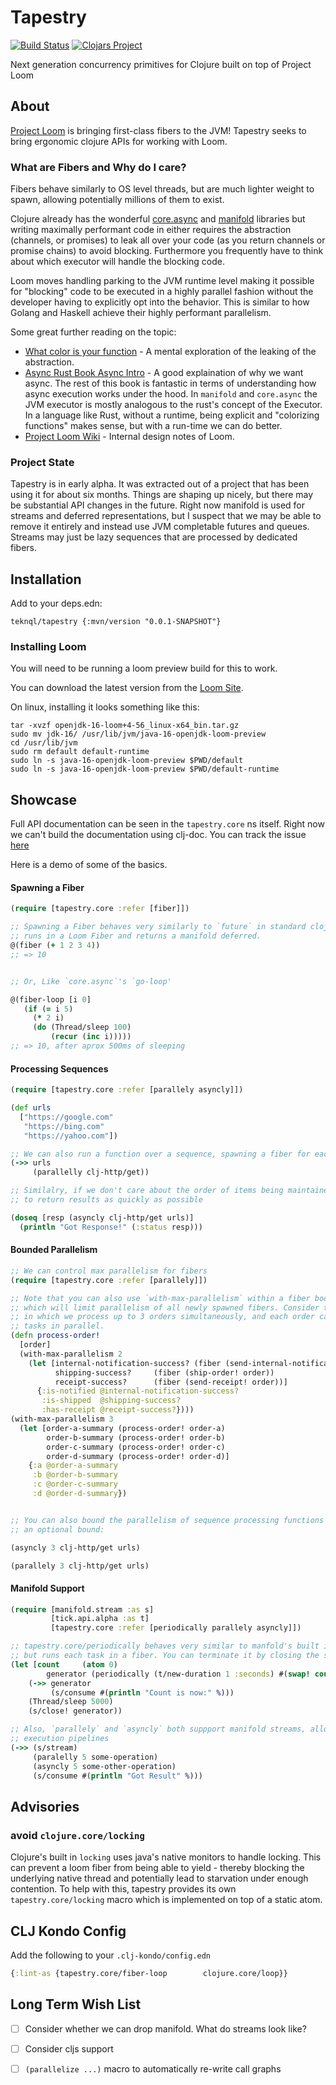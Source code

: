 # Tapestry

[![Build Status](https://img.shields.io/github/workflow/status/teknql/tapestry/CI.svg)](https://github.com/teknql/tapestry/actions)
[![Clojars Project](https://img.shields.io/clojars/v/teknql/tapestry.svg)](https://clojars.org/teknql/tapestry)

Next generation concurrency primitives for Clojure built on top of Project Loom


## About

[Project Loom](https://wiki.openjdk.java.net/display/loom/Main) is bringing first-class fibers
to the JVM! Tapestry seeks to bring ergonomic clojure APIs for working with Loom.

### What are Fibers and Why do I care?

Fibers behave similarly to OS level threads, but are much lighter weight to spawn, allowing
potentially millions of them to exist.

Clojure already has the wonderful [core.async](https://github.com/clojure/core.async)
and [manifold](https://github.com/aleph-io/manifold) libraries but writing maximally performant code
in either requires the abstraction (channels, or promises) to leak all over your code
(as you return channels or promise chains) to avoid blocking. Furthermore you frequently have to
think about which executor will handle the blocking code.

Loom moves handling parking to the JVM runtime level making it possible for "blocking" code to be
executed in a highly parallel fashion without the developer having to explicitly opt into the
behavior. This is similar to how Golang and Haskell achieve their highly performant parallelism.

Some great further reading on the topic:

  - [What color is your function](https://journal.stuffwithstuff.com/2015/02/01/what-color-is-your-function/) - A mental exploration of
  the leaking of the abstraction.
  - [Async Rust Book Async Intro](https://rust-lang.github.io/async-book/01_getting_started/02_why_async.html) - A
  good explaination of why we want async. The rest of this book is fantastic in terms of
  understanding how async execution works under the hood. In `manifold` and `core.async`
  the JVM executor is mostly analogous to the rust's concept of the Executor. In a language like
  Rust, without a runtime, being explicit and "colorizing functions" makes sense, but with a
  run-time we can do better.
  - [Project Loom Wiki](https://wiki.openjdk.java.net/display/loom/Main#Main-Continuations) - Internal design notes of Loom.

### Project State

Tapestry is in early alpha. It was extracted out of a project that has been using it for about six
months. Things are shaping up nicely, but there may be substantial API changes in the future.
Right now manifold is used for streams and deferred representations, but I suspect that we may be
able to remove it entirely and instead use JVM completable futures and queues. Streams may just be
lazy sequences that are processed by dedicated fibers.


## Installation

Add to your deps.edn:

```
teknql/tapestry {:mvn/version "0.0.1-SNAPSHOT"}
```


### Installing Loom

You will need to be running a loom preview build for this to work.

You can download the latest version from the [Loom Site](https://jdk.java.net/loom/).

On linux, installing it looks something like this:

```
tar -xvzf openjdk-16-loom+4-56_linux-x64_bin.tar.gz
sudo mv jdk-16/ /usr/lib/jvm/java-16-openjdk-loom-preview
cd /usr/lib/jvm
sudo rm default default-runtime
sudo ln -s java-16-openjdk-loom-preview $PWD/default
sudo ln -s java-16-openjdk-loom-preview $PWD/default-runtime
```

## Showcase

Full API documentation can be seen in the `tapestry.core` ns itself. Right now we can't build
the documentation using clj-doc. You can track the issue [here](https://github.com/cljdoc/cljdoc/issues/275)

Here is a demo of some of the basics.

#### Spawning a Fiber

```clojure
(require [tapestry.core :refer [fiber]])

;; Spawning a Fiber behaves very similarly to `future` in standard clojure, but
;; runs in a Loom Fiber and returns a manifold deferred.
@(fiber (+ 1 2 3 4))
;; => 10


;; Or, Like `core.async`'s `go-loop'

@(fiber-loop [i 0]
   (if (= i 5)
     (* 2 i)
     (do (Thread/sleep 100)
         (recur (inc i)))))
;; => 10, after aprox 500ms of sleeping
```

#### Processing Sequences
```clojure
(require [tapestry.core :refer [parallely asyncly]])

(def urls
  ["https://google.com"
   "https://bing.com"
   "https://yahoo.com"])

;; We can also run a function over a sequence, spawning a fiber for each item.
(->> urls
     (parallelly clj-http/get))

;; Similalry, if we don't care about the order of items being maintained, and instead just want
;; to return results as quickly as possible

(doseq [resp (asyncly clj-http/get urls)]
  (println "Got Response!" (:status resp)))
```

#### Bounded Parallelism

```clojure
;; We can control max parallelism for fibers
(require [tapestry.core :refer [parallely]])

;; Note that you can also use `with-max-parallelism` within a fiber body
;; which will limit parallelism of all newly spawned fibers. Consider the following
;; in which we process up to 3 orders simultaneously, and each order can process up to 2
;; tasks in parallel.
(defn process-order!
  [order]
  (with-max-parallelism 2
    (let [internal-notification-success? (fiber (send-internal-notification! order))
          shipping-success?     (fiber (ship-order! order))
          receipt-success?      (fiber (send-receipt! order))]
      {:is-notified @internal-notification-success?
       :is-shipped  @shipping-success?
       :has-receipt @receipt-success?})))
(with-max-parallelism 3
  (let [order-a-summary (process-order! order-a)
        order-b-summary (process-order! order-b)
        order-c-summary (process-order! order-c)
        order-d-summary (process-order! order-d)]
    {:a @order-a-summary
     :b @order-b-summary
     :c @order-c-summary
     :d @order-d-summary})


;; You can also bound the parallelism of sequence processing functions by specifying
;; an optional bound:

(asyncly 3 clj-http/get urls)

(parallely 3 clj-http/get urls)
```


#### Manifold Support

```clojure
(require [manifold.stream :as s]
         [tick.api.alpha :as t]
         [tapestry.core :refer [periodically parallely asyncly]])

;; tapestry.core/periodically behaves very similar to manfold's built in periodically,
;; but runs each task in a fiber. You can terminate it by closing the stream.
(let [count     (atom 0)
        generator (periodically (t/new-duration 1 :seconds) #(swap! count inc))]
    (->> generator
         (s/consume #(println "Count is now:" %)))
    (Thread/sleep 5000)
    (s/close! generator))

;; Also, `parallely` and `asyncly` both suppport manifold streams, allowing you to describe parallel
;; execution pipelines
(->> (s/stream)
     (paralelly 5 some-operation)
     (asyncly 5 some-other-operation)
     (s/consume #(println "Got Result" %)))
```

## Advisories

### avoid `clojure.core/locking`

Clojure's built in `locking` uses java's native monitors to handle locking. This can prevent a loom
fiber from being able to yield - thereby blocking the underlying native thread and potentially lead
to starvation under enough contention. To help with this, tapestry provides its own
`tapestry.core/locking` macro which is implemented on top of a static atom.

## CLJ Kondo Config

Add the following to your `.clj-kondo/config.edn`

```clojure
{:lint-as {tapestry.core/fiber-loop        clojure.core/loop}}
```

## Long Term Wish List

- [ ] Consider whether we can drop manifold. What do streams look like?
- [ ] Consider cljs support
- [ ] `(parallelize ...)` macro to automatically re-write call graphs


